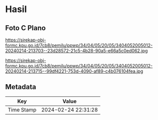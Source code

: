 # Hasil

## Foto C Plano

https://sirekap-obj-formc.kpu.go.id/7cb8/pemilu/ppwp/34/04/05/20/05/3404052005012-20240214-213703--23d28572-21c5-4b28-90a5-e66a5c0ed062.jpg

https://sirekap-obj-formc.kpu.go.id/7cb8/pemilu/ppwp/34/04/05/20/05/3404052005012-20240214-213715--99df4221-753d-4090-af89-c4b076104fea.jpg


## Metadata

| Key        | Value               |
| ---------- | ------------------- |
| Time Stamp | 2024-02-24 22:31:28 |



